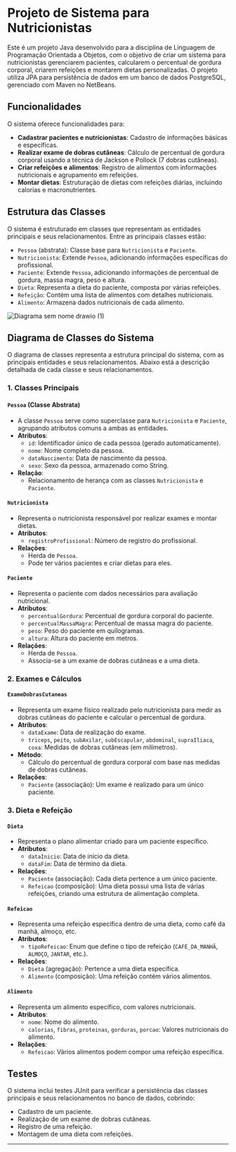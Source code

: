 # Projeto de Sistema para Nutricionistas

Este é um projeto Java desenvolvido para a disciplina de Linguagem de Programação Orientada a Objetos, com o objetivo de criar um sistema para nutricionistas gerenciarem pacientes, calcularem o percentual de gordura corporal, criarem refeições e montarem dietas personalizadas. O projeto utiliza JPA para persistência de dados em um banco de dados PostgreSQL, gerenciado com Maven no NetBeans.

## Funcionalidades

O sistema oferece funcionalidades para:

- **Cadastrar pacientes e nutricionistas**: Cadastro de informações básicas e específicas.
- **Realizar exame de dobras cutâneas**: Cálculo de percentual de gordura corporal usando a técnica de Jackson e Pollock (7 dobras cutâneas).
- **Criar refeições e alimentos**: Registro de alimentos com informações nutricionais e agrupamento em refeições.
- **Montar dietas**: Estruturação de dietas com refeições diárias, incluindo calorias e macronutrientes.

## Estrutura das Classes

O sistema é estruturado em classes que representam as entidades principais e seus relacionamentos. Entre as principais classes estão:

- `Pessoa` (abstrata): Classe base para `Nutricionista` e `Paciente`.
- `Nutricionista`: Extende `Pessoa`, adicionando informações específicas do profissional.
- `Paciente`: Extende `Pessoa`, adicionando informações de percentual de gordura, massa magra, peso e altura.
- `Dieta`: Representa a dieta do paciente, composta por várias refeições.
- `Refeição`: Contém uma lista de alimentos com detalhes nutricionais.
- `Alimento`: Armazena dados nutricionais de cada alimento.

![Diagrama sem nome drawio (1)](https://github.com/user-attachments/assets/b76c659a-ffe3-4fb3-a122-a9cac74935d3)

## Diagrama de Classes do Sistema

O diagrama de classes representa a estrutura principal do sistema, com as principais entidades e seus relacionamentos. Abaixo está a descrição detalhada de cada classe e seus relacionamentos.

### 1. Classes Principais

#### `Pessoa` (Classe Abstrata)
- A classe `Pessoa` serve como superclasse para `Nutricionista` e `Paciente`, agrupando atributos comuns a ambas as entidades.
- **Atributos**:
  - `id`: Identificador único de cada pessoa (gerado automaticamente).
  - `nome`: Nome completo da pessoa.
  - `dataNascimento`: Data de nascimento da pessoa.
  - `sexo`: Sexo da pessoa, armazenado como String.
- **Relação**:
  - Relacionamento de herança com as classes `Nutricionista` e `Paciente`.

#### `Nutricionista`
- Representa o nutricionista responsável por realizar exames e montar dietas.
- **Atributos**:
  - `registroProfissional`: Número de registro do profissional.
- **Relações**:
  - Herda de `Pessoa`.
  - Pode ter vários pacientes e criar dietas para eles.

#### `Paciente`
- Representa o paciente com dados necessários para avaliação nutricional.
- **Atributos**:
  - `percentualGordura`: Percentual de gordura corporal do paciente.
  - `percentualMassaMagra`: Percentual de massa magra do paciente.
  - `peso`: Peso do paciente em quilogramas.
  - `altura`: Altura do paciente em metros.
- **Relações**:
  - Herda de `Pessoa`.
  - Associa-se a um exame de dobras cutâneas e a uma dieta.

### 2. Exames e Cálculos

#### `ExameDobrasCutaneas`
- Representa um exame físico realizado pelo nutricionista para medir as dobras cutâneas do paciente e calcular o percentual de gordura.
- **Atributos**:
  - `dataExame`: Data de realização do exame.
  - `triceps`, `peito`, `subAxilar`, `subEscapular`, `abdominal`, `supraIliaca`, `coxa`: Medidas de dobras cutâneas (em milímetros).
- **Método**:
  - Cálculo do percentual de gordura corporal com base nas medidas de dobras cutâneas.
- **Relações**:
  - `Paciente` (associação): Um exame é realizado para um único paciente.

### 3. Dieta e Refeição

#### `Dieta`
- Representa o plano alimentar criado para um paciente específico.
- **Atributos**:
  - `dataInicio`: Data de início da dieta.
  - `dataFim`: Data de término da dieta.
- **Relações**:
  - `Paciente` (associação): Cada dieta pertence a um único paciente.
  - `Refeicao` (composição): Uma dieta possui uma lista de várias refeições, criando uma estrutura de alimentação completa.

#### `Refeicao`
- Representa uma refeição específica dentro de uma dieta, como café da manhã, almoço, etc.
- **Atributos**:
  - `tipoRefeicao`: Enum que define o tipo de refeição (`CAFÉ_DA_MANHÃ`, `ALMOÇO`, `JANTAR`, etc.).
- **Relações**:
  - `Dieta` (agregação): Pertence a uma dieta específica.
  - `Alimento` (composição): Uma refeição contém vários alimentos.

#### `Alimento`
- Representa um alimento específico, com valores nutricionais.
- **Atributos**:
  - `nome`: Nome do alimento.
  - `calorias`, `fibras`, `proteinas`, `gorduras`, `porcao`: Valores nutricionais do alimento.
- **Relações**:
  - `Refeicao`: Vários alimentos podem compor uma refeição específica.

## Testes
O sistema inclui testes JUnit para verificar a persistência das classes principais e seus relacionamentos no banco de dados, cobrindo:
- Cadastro de um paciente.
- Realização de um exame de dobras cutâneas.
- Registro de uma refeição.
- Montagem de uma dieta com refeições.

---
